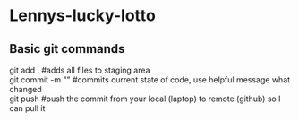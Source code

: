 # Lennys-lucky-lotto

## Basic git commands <br>
git add . #adds all files to staging area <br>
git commit -m "<Your message here>" #commits current state of code, use helpful message what changed <br>
git push #push the commit from your local (laptop) to remote (github) so I can pull it <br>
